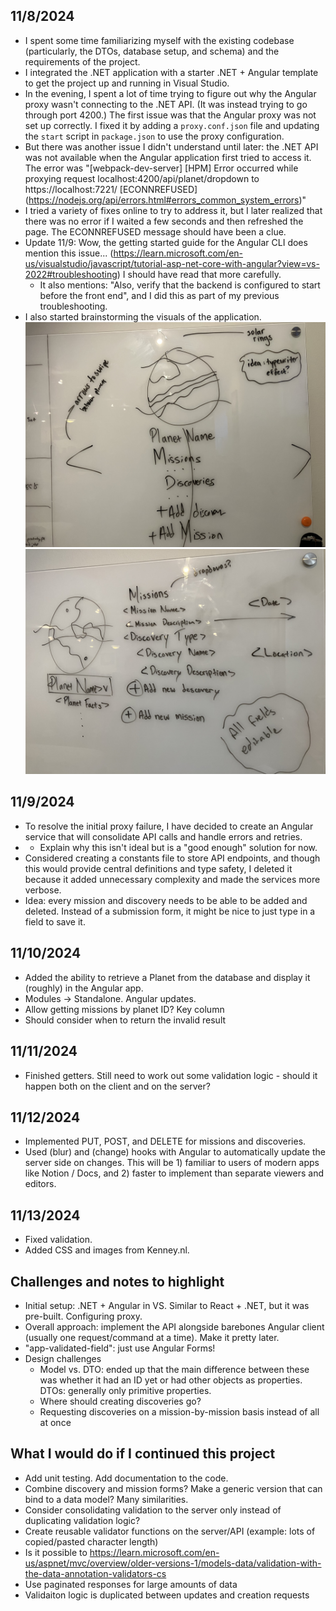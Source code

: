 ## 11/8/2024
- I spent some time familiarizing myself with the existing codebase (particularly, the DTOs, database setup, and schema) and the requirements of the project.
- I integrated the .NET application with a starter .NET + Angular template to get the project up and running in Visual Studio.
- In the evening, I spent a lot of time trying to figure out why the Angular proxy wasn't connecting to the .NET API. (It was instead trying to go through port 4200.)
  The first issue was that the Angular proxy was not set up correctly. I fixed it by adding a `proxy.conf.json` file and updating the `start` script in `package.json` to use the proxy configuration.
- But there was another issue I didn't understand until later: the .NET API was not available when the Angular application first tried to access it.
  The error was "[webpack-dev-server] [HPM] Error occurred while proxying request localhost:4200/api/planet/dropdown to https://localhost:7221/ [ECONNREFUSED] (https://nodejs.org/api/errors.html#errors_common_system_errors)"
- I tried a variety of fixes online to try to address it, but I later realized that there was no error if I waited a few seconds and then refreshed the page. The
  ECONNREFUSED message should have been a clue.
- Update 11/9: Wow, the getting started guide for the Angular CLI does mention this issue... (https://learn.microsoft.com/en-us/visualstudio/javascript/tutorial-asp-net-core-with-angular?view=vs-2022#troubleshooting) I should have read that more carefully.
  - It also mentions: "Also, verify that the backend is configured to start before the front end", and I did this as part of my previous troubleshooting.
- I also started brainstorming the visuals of the application.
![long](README/long.jpeg)
![wide](README/wide.jpeg)

## 11/9/2024
- To resolve the initial proxy failure, I have decided to create an Angular service that will consolidate API calls and handle errors and retries.
- - Explain why this isn't ideal but is a "good enough" solution for now.
- Considered creating a constants file to store API endpoints, and though this would provide central definitions and type safety, I deleted it because it added unnecessary complexity and made the services more verbose.
- Idea: every mission and discovery needs to be able to be added and deleted. Instead of a submission form, it might be nice to just type in a field to save it.

## 11/10/2024
- Added the ability to retrieve a Planet from the database and display it (roughly) in the Angular app.
- Modules -> Standalone. Angular updates.
- Allow getting missions by planet ID? Key column
- Should consider when to return the invalid result

## 11/11/2024
- Finished getters. Still need to work out some validation logic - should it happen both on the client and on the server?

## 11/12/2024
- Implemented PUT, POST, and DELETE for missions and discoveries.
- Used (blur) and (change) hooks with Angular to automatically update the server side on changes. This will be 1) familiar to users of modern apps like Notion / Docs, and 2) faster to implement than separate viewers and editors.

## 11/13/2024
- Fixed validation.
- Added CSS and images from Kenney.nl.

## Challenges and notes to highlight
- Initial setup: .NET + Angular in VS. Similar to React + .NET, but it was pre-built. Configuring proxy.
- Overall approach: implement the API alongside barebones Angular client (usually one request/command at a time). Make it pretty later.
- "app-validated-field": just use Angular Forms!
- Design challenges
  - Model vs. DTO: ended up that the main difference between these was whether it had an ID yet or had other objects as properties. DTOs: generally only primitive properties.
  - Where should creating discoveries go?
  - Requesting discoveries on a mission-by-mission basis instead of all at once

## What I would do if I continued this project
- Add unit testing. Add documentation to the code.
- Combine discovery and mission forms? Make a generic version that can bind to a data model? Many similarities.
- Consider consolidating validation to the server only instead of duplicating validation logic?
- Create reusable validator functions on the server/API (example: lots of copied/pasted character length)
- Is it possible to https://learn.microsoft.com/en-us/aspnet/mvc/overview/older-versions-1/models-data/validation-with-the-data-annotation-validators-cs
- Use paginated responses for large amounts of data
- Validaiton logic is duplicated between updates and creation requests